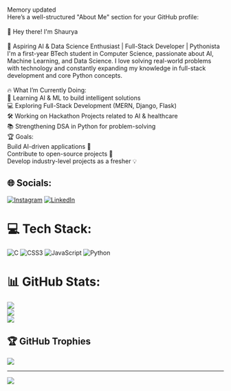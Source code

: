 
<br>Memory updated<br>Here’s a well-structured "About Me" section for your GitHub profile:<br><br>👋 Hey there! I'm Shaurya<br><br>🚀 Aspiring AI & Data Science Enthusiast | Full-Stack Developer | Pythonista<br>I'm a first-year BTech student in Computer Science, passionate about AI, Machine Learning, and Data Science. I love solving real-world problems with technology and constantly expanding my knowledge in full-stack development and core Python concepts.<br><br>🔥 What I’m Currently Doing:<br>🌱 Learning AI & ML to build intelligent solutions<br>💻 Exploring Full-Stack Development (MERN, Django, Flask)<br>🛠 Working on Hackathon Projects related to AI & healthcare<br>📚 Strengthening DSA in Python for problem-solving<br>🏆 Goals:<br>Build AI-driven applications 🧠<br>Contribute to open-source projects 🤝<br>Develop industry-level projects as a fresher 💡


## 🌐 Socials:
[![Instagram](https://img.shields.io/badge/Instagram-%23E4405F.svg?logo=Instagram&logoColor=white)](https://instagram.com/shauryaa_5252) [![LinkedIn](https://img.shields.io/badge/LinkedIn-%230077B5.svg?logo=linkedin&logoColor=white)](https://linkedin.com/in/shaurya) 

# 💻 Tech Stack:
![C](https://img.shields.io/badge/c-%2300599C.svg?style=plastic&logo=c&logoColor=white) ![CSS3](https://img.shields.io/badge/css3-%231572B6.svg?style=plastic&logo=css3&logoColor=white) ![JavaScript](https://img.shields.io/badge/javascript-%23323330.svg?style=plastic&logo=javascript&logoColor=%23F7DF1E) ![Python](https://img.shields.io/badge/python-3670A0?style=plastic&logo=python&logoColor=ffdd54)
# 📊 GitHub Stats:
![](https://github-readme-stats.vercel.app/api?username=Shaurya2-ops&theme=blue-green&hide_border=false&include_all_commits=false&count_private=false)<br/>
![](https://github-readme-streak-stats.herokuapp.com/?user=Shaurya2-ops&theme=blue-green&hide_border=false)<br/>
![](https://github-readme-stats.vercel.app/api/top-langs/?username=Shaurya2-ops&theme=blue-green&hide_border=false&include_all_commits=false&count_private=false&layout=compact)

## 🏆 GitHub Trophies
![](https://github-profile-trophy.vercel.app/?username=Shaurya2-ops&theme=radical&no-frame=false&no-bg=true&margin-w=4)

---
[![](https://visitcount.itsvg.in/api?id=Shaurya2-ops&icon=0&color=0)](https://visitcount.itsvg.in)

<!-- Proudly created with GPRM ( https://gprm.itsvg.in ) -->

